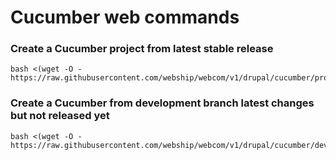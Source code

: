 # Cucumber web commands

### Create a Cucumber project from latest stable release
```
bash <(wget -O - https://raw.githubusercontent.com/webship/webcom/v1/drupal/cucumber/project/create.sh)
```

### Create a Cucumber from development branch latest changes but not released yet
```
bash <(wget -O - https://raw.githubusercontent.com/webship/webcom/v1/drupal/cucumber/dev/create.sh)
```